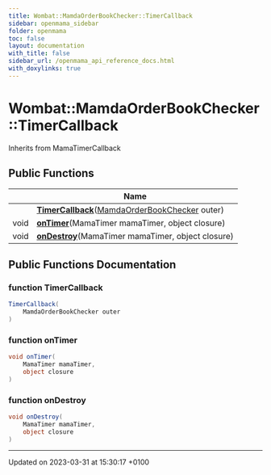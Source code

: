 ```yaml
---
title: Wombat::MamdaOrderBookChecker::TimerCallback
sidebar: openmama_sidebar
folder: openmama
toc: false
layout: documentation
with_title: false
sidebar_url: /openmama_api_reference_docs.html
with_doxylinks: true
---
```


# Wombat::MamdaOrderBookChecker::TimerCallback





Inherits from MamaTimerCallback

## Public Functions

|                | Name           |
| -------------- | -------------- |
| | **[TimerCallback](classWombat_1_1MamdaOrderBookChecker_1_1TimerCallback.html#function-timercallback)**([MamdaOrderBookChecker](classWombat_1_1MamdaOrderBookChecker.html) outer) |
| void | **[onTimer](classWombat_1_1MamdaOrderBookChecker_1_1TimerCallback.html#function-ontimer)**(MamaTimer mamaTimer, object closure) |
| void | **[onDestroy](classWombat_1_1MamdaOrderBookChecker_1_1TimerCallback.html#function-ondestroy)**(MamaTimer mamaTimer, object closure) |

## Public Functions Documentation

### function TimerCallback

```csharp
TimerCallback(
    MamdaOrderBookChecker outer
)
```


### function onTimer

```csharp
void onTimer(
    MamaTimer mamaTimer,
    object closure
)
```


### function onDestroy

```csharp
void onDestroy(
    MamaTimer mamaTimer,
    object closure
)
```


-------------------------------

Updated on 2023-03-31 at 15:30:17 +0100